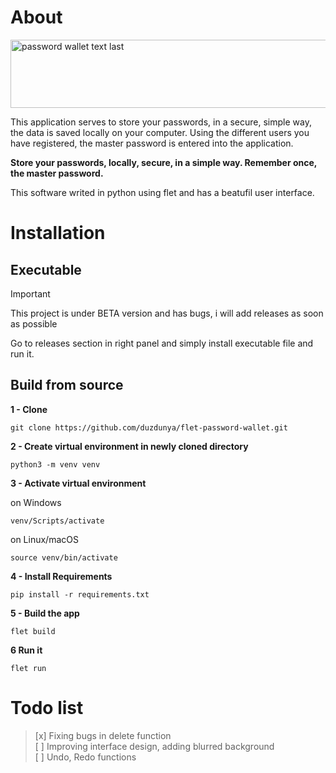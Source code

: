 # About
<img width="700" height="109" alt="password wallet text last" src="https://github.com/user-attachments/assets/28f025de-0cce-426f-a503-8cdd65a6077d" />

This application serves to store your passwords, in a secure, simple way, the data is saved locally on your computer. Using the different users you have registered, the master password is entered into the application. 

**Store your passwords, locally, secure, in a simple way. Remember once, the master password.**

This software writed in python using flet and has a beatufil user interface.

# Installation

## Executable

> [!IMPORTANT]
> This project is under BETA version and has bugs, i will add releases as soon as possible

Go to releases section in right panel and simply install executable file and run it.

## Build from source
**1 - Clone**
```
git clone https://github.com/duzdunya/flet-password-wallet.git
```
**2 - Create virtual environment in newly cloned directory**
```
python3 -m venv venv
```
**3 - Activate virtual environment**

on Windows
```
venv/Scripts/activate
```

on Linux/macOS
```
source venv/bin/activate
```
**4 - Install Requirements**
```
pip install -r requirements.txt
```
**5 - Build the app**
```
flet build
```

**6 Run it**
```
flet run
```

# Todo list
> [x] Fixing bugs in delete function <br>
> [ ] Improving interface design, adding blurred background <br>
> [ ] Undo, Redo functions <br>
